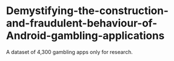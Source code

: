 # Demystifying-the-construction-and-fraudulent-behaviour-of-Android-gambling-applications
A dataset of 4,300 gambling apps only for research.
